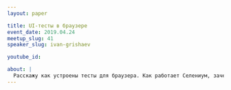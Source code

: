 ```yaml
---
layout: paper

title: UI-тесты в браузере
event_date: 2019.04.24
meetup_slug: 41
speaker_slug: ivan-grishaev

youtube_id: 

about: |
  Расскажу как устроены тесты для браузера. Как работает Селениум, зачем писать свою библиотеку. Протокол WebDriver и Немного Кложи (¬‿¬)
---
```

